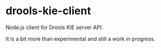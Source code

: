 # drools-kie-client

Node.js client for Drools KIE server API.

It is a bit more than experimental and still a work in progress.

